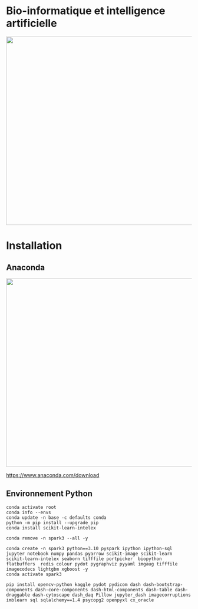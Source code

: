 # Bio-informatique et intelligence artificielle

<img src="https://raw.githubusercontent.com/rbizoi/IntelligenceEnDonneesDeSante/main/images/bioinformatique.png" width="512">

# Installation 

## Anaconda 

<img src="https://github.com/rbizoi/PythonFormation/blob/main/images/anaconda.png" width="512">


https://www.anaconda.com/download

## Environnement Python

```
conda activate root
conda info --envs
conda update -n base -c defaults conda
python -m pip install --upgrade pip
conda install scikit-learn-intelex

conda remove -n spark3 --all -y

conda create -n spark3 python==3.10 pyspark ipython ipython-sql jupyter notebook numpy pandas pyarrow scikit-image scikit-learn scikit-learn-intelex seaborn tifffile portpicker  biopython flatbuffers  redis colour pydot pygraphviz pyyaml imgaug tifffile imagecodecs lightgbm xgboost -y
conda activate spark3

pip install opencv-python kaggle pydot pydicom dash dash-bootstrap-components dash-core-components dash-html-components dash-table dash-draggable dash-cytoscape dash_daq Pillow jupyter_dash imagecorruptions imblearn sql sqlalchemy==1.4 psycopg2 openpyxl cx_oracle

```
